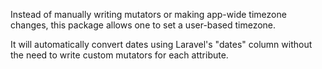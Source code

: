 Instead of manually writing mutators or making app-wide timezone changes, this package allows one to set a user-based timezone.

It will automatically convert dates using Laravel's "dates" column without the need to write custom mutators for each attribute.